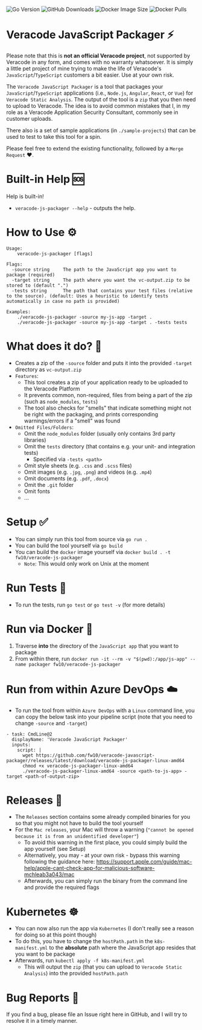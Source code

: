 ![Go Version](https://img.shields.io/github/go-mod/go-version/dub-flow/veracode-javascript-packager)
![GitHub Downloads](https://img.shields.io/github/downloads/dub-flow/veracode-javascript-packager/total)
![Docker Image Size](https://img.shields.io/docker/image-size/fw10/veracode-js-packager/latest)
![Docker Pulls](https://img.shields.io/docker/pulls/fw10/veracode-js-packager)


# Veracode JavaScript Packager ⚡

Please note that this is **not an official Veracode project**, not supported by Veracode in any form, and comes with no warranty whatsoever. It is simply a little pet project of mine trying to make the life of Veracode's `JavaScript`/`TypeScript` customers a bit easier. Use at your own risk.

The `Veracode JavaScript Packager` is a tool that packages your `JavaScript`/`TypeScript` applications (i.e., `Node.js`, `Angular`, `React`, or `Vue`) for `Veracode Static Analysis`. The output of the tool is a `zip` that you then need to upload to Veracode. The idea is to avoid common mistakes that I, in my role as a Veracode Application Security Consultant, commonly see in customer uploads.

There also is a set of sample applications (in `./sample-projects`) that can be used to test to take this tool for a spin.

Please feel free to extend the existing functionality, followed by a `Merge Request` ❤️.

# Built-in Help 🆘

Help is built-in!

- `veracode-js-packager --help` - outputs the help.

# How to Use ⚙

```text
Usage:
    veracode-js-packager [flags]

Flags:
  -source string     The path to the JavaScript app you want to package (required)
  -target string     The path where you want the vc-output.zip to be stored to (default ".")
  -tests string      The path that contains your test files (relative to the source). (default: Uses a heuristic to identify tests automatically in case no path is provided)

Examples:
    ./veracode-js-packager -source my-js-app -target . 
    ./veracode-js-packager -source my-js-app -target . -tests tests
```

# What does it do? 🔎 

- Creates a zip of the `-source` folder and puts it into the provided `-target` directory as `vc-output.zip`
- `Features`: 
    - This tool creates a zip of your application ready to be uploaded to the Veracode Platform
    - It prevents common, non-required, files from being a part of the zip (such as `node_modules`, `tests`)
    - The tool also checks for "smells" that indicate something might not be right with the packaging, and prints corresponding warnings/errors if a "smell" was found
- `Omitted Files/Folders`:
    - Omit the `node_modules` folder (usually only contains 3rd party libraries)
    - Omit the `tests` directory (that contains e.g. your unit- and integration tests)
        - Specified via `-tests <path>`
    - Omit style sheets (e.g. `.css` and `.scss` files)
    - Omit images (e.g. `.jpg`, `.png`) and videos (e.g. `.mp4`)
    - Omit documents (e.g. `.pdf`, `.docx`)
    - Omit the `.git` folder
    - Omit fonts
    - ...

# Setup ✅

- You can simply run this tool from source via `go run .` 
- You can build the tool yourself via `go build`
- You can build the `docker` image yourself via `docker build . -t fw10/veracode-js-packager`
    - `Note`: This would only work on Unix at the moment

# Run Tests 🧪

- To run the tests, run `go test` or `go test -v` (for more details)

# Run via Docker 🐳

1. Traverse **into** the directory of the `JavaScript app` that you want to package
2. From within there, run `docker run -it --rm -v "$(pwd):/app/js-app" --name packager fw10/veracode-js-packager`

# Run from within Azure DevOps ☁️

- To run the tool from within `Azure DevOps` with a `Linux` command line, you can copy the below task into your pipeline script (note that you need to change `-source` and `-target`)

```text
- task: CmdLine@2
  displayName: 'Veracode JavaScript Packager'
  inputs:
    script: |
      wget https://github.com/fw10/veracode-javascript-packager/releases/latest/download/veracode-js-packager-linux-amd64
      chmod +x veracode-js-packager-linux-amd64
      ./veracode-js-packager-linux-amd64 -source <path-to-js-app> -target <path-of-output-zip>
```

# Releases 🔑 

- The `Releases` section contains some already compiled binaries for you so that you might not have to build the tool yourself
- For the `Mac releases`, your Mac will throw a warning (`"cannot be opened because it is from an unidentified developer"`)
    - To avoid this warning in the first place, you could simply build the app yourself (see Setup)
    - Alternatively, you may - at your own risk - bypass this warning following the guidance here: https://support.apple.com/guide/mac-help/apple-cant-check-app-for-malicious-software-mchleab3a043/mac
    - Afterwards, you can simply run the binary from the command line and provide the required flags

# Kubernetes ☸ 

- You can now also run the app via `Kubernetes` (I don't really see a reason for doing so at this point though)
- To do this, you have to change the `hostPath.path` in the `k8s-manifest.yml` to the **absolute** path where the JavaScript app resides that you want to be package
- Afterwards, run `kubectl apply -f k8s-manifest.yml`
    - This will output the `zip` (that you can upload to `Veracode Static Analysis`) into the provided `hostPath.path`

# Bug Reports 🐞

If you find a bug, please file an Issue right here in GitHub, and I will try to resolve it in a timely manner.
